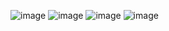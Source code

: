 ![image](https://github.com/keval28/Voting-System/assets/46899938/6eb97d04-fb4e-4dd7-8597-5a349b0f12bd)
![image](https://github.com/keval28/Voting-System/assets/46899938/c31d335d-aa25-4890-80c4-ade756e59c89)
![image](https://github.com/keval28/Voting-System/assets/46899938/e8ab8f88-d425-40aa-8beb-ebdb3b3d054a)
![image](https://github.com/keval28/Voting-System/assets/46899938/0cf64dff-c4d6-4181-b341-965ef04e0216)
